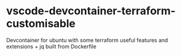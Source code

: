 # vscode-devcontainer-terraform-customisable
Devcontainer for ubuntu with some terraform useful features and extensions + jq built from Dockerfile
